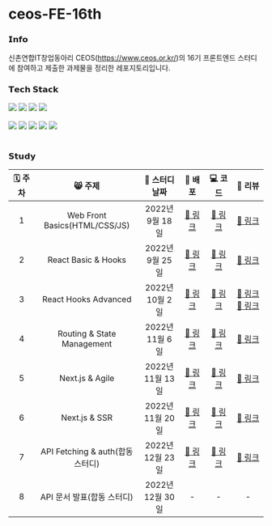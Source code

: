 # ceos-FE-16th

<h3>𝗜𝗻𝗳𝗼</h3>

신촌연합IT창업동아리 CEOS(https://www.ceos.or.kr/)의 16기 프론트엔드 스터디에 참여하고 제출한 과제물을 정리한 레포지토리입니다.

<h3>𝗧𝗲𝗰𝗵 𝗦𝘁𝗮𝗰𝗸</h3>

<div>
<img src="https://img.shields.io/badge/HTML5-E34F26?style=flat-square&logo=HTML5&logoColor=white"/>
<img src="https://img.shields.io/badge/CSS3-1572B6?style=flat-square&logo=CSS3&logoColor=white"/>
<img src="https://img.shields.io/badge/JavaScript-F7DF1E?style=flat-square&logo=JavaScript&logoColor=white"/>
<img src="https://img.shields.io/badge/TypeScript-3178C6?style=flat-square&logo=TypeScript&logoColor=white"/>
</div>
<br>
<div>
<img src="https://img.shields.io/badge/React-61DAFB?style=flat-square&logo=React&logoColor=white"/>
<img src="https://img.shields.io/badge/Next.js-000000?style=flat-square&logo=Next.js&logoColor=white"/>
<img src="https://img.shields.io/badge/React Query-FF4154?style=flat-square&logo=reactquery&logoColor=white"/>
<img src="https://img.shields.io/badge/Recoil-121212?style=flat-square&logo=react&logoColor=white"/>
<img src="https://img.shields.io/badge/Context API-121212?style=flat-square&logo=react&logoColor=white"/>
</div>
<br>

<h3>𝗦𝘁𝘂𝗱𝘆</h3>

| 🗓️ 주차 | 😸 주제 | 📖 스터디 날짜 | 🔗 배포 | 💻 코드 | 💬 리뷰 |
|:--:|:-------:|:-----:|:-:|:-:|:-:|
| 1 | Web Front Basics(HTML/CSS/JS) | 2022년 9월 18일 | [🔗 링크](https://vanilla-todo-16th-kongnayeon.vercel.app/) | [🔗 링크](https://github.com/kongnayeon/vanilla-todo-16th) | [🔗 링크](https://github.com/CEOS-Developers/vanilla-todo-16th/pull/8) |
| 2 | React Basic & Hooks | 2022년 9월 25일 | [🔗 링크](https://react-todo-16th-kongnayeon.vercel.app/) | [🔗 링크](https://github.com/kongnayeon/react-todo-16th) | [🔗 링크](https://github.com/CEOS-Developers/react-todo-16th/pull/9) |
| 3 | React Hooks Advanced | 2022년 10월 2일 | [🔗 링크](https://react-messenger-16th-kongnayeon.vercel.app/) | [🔗 링크](https://github.com/kongnayeon/react-messenger-16th) | [🔗 링크](https://github.com/CEOS-Developers/react-messenger-16th/pull/1) [🔗 링크](https://github.com/CEOS-Developers/react-messenger-16th/pull/12) |
| 4 | Routing & State Management | 2022년 11월 6일 | [🔗 링크](https://react-messenger2-16th-kongnayeon.vercel.app/) | [🔗 링크]() | [🔗 링크]() |
| 5 | Next.js & Agile | 2022년 11월 13일 | [🔗 링크](https://next-netflix-16th-pre-folio-front.vercel.app/)| [🔗 링크]() | [🔗 링크]() |
| 6 | Next.js & SSR | 2022년 11월 20일 | [🔗 링크](https://next-netflix-16th-pre-folio-front.vercel.app/) | [🔗 링크]() | [🔗 링크]() |
| 7 | API Fetching & auth(합동 스터디) | 2022년 12월 23일 | [🔗 링크](https://next-netflix-16th-pre-folio-front.vercel.app/)  | [🔗 링크]() | [🔗 링크]() |
| 8 | API 문서 발표(합동 스터디) | 2022년 12월 30일 | - | - | - |
